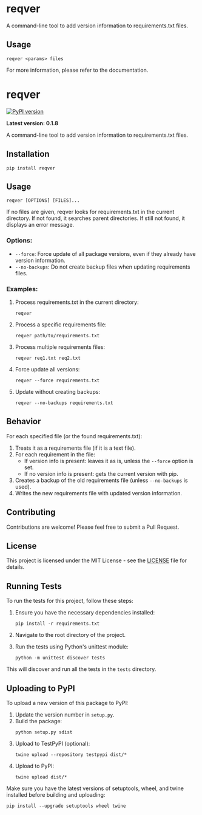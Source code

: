 # reqver

A command-line tool to add version information to requirements.txt files.

## Usage

```
reqver <params> files
```

For more information, please refer to the documentation.
# reqver

[![PyPI version](https://badge.fury.io/py/reqver.svg)](https://badge.fury.io/py/reqver)

**Latest version: 0.1.8**

A command-line tool to add version information to requirements.txt files.

## Installation

```
pip install reqver
```

## Usage

```
reqver [OPTIONS] [FILES]...
```

If no files are given, reqver looks for requirements.txt in the current directory. If not found, it searches parent directories. If still not found, it displays an error message.

### Options:

- `--force`: Force update of all package versions, even if they already have version information.
- `--no-backups`: Do not create backup files when updating requirements files.

### Examples:

1. Process requirements.txt in the current directory:
   ```
   reqver
   ```

2. Process a specific requirements file:
   ```
   reqver path/to/requirements.txt
   ```

3. Process multiple requirements files:
   ```
   reqver req1.txt req2.txt
   ```

4. Force update all versions:
   ```
   reqver --force requirements.txt
   ```

5. Update without creating backups:
   ```
   reqver --no-backups requirements.txt
   ```

## Behavior

For each specified file (or the found requirements.txt):

1. Treats it as a requirements file (if it is a text file).
2. For each requirement in the file:
   - If version info is present: leaves it as is, unless the `--force` option is set.
   - If no version info is present: gets the current version with pip.
3. Creates a backup of the old requirements file (unless `--no-backups` is used).
4. Writes the new requirements file with updated version information.

## Contributing

Contributions are welcome! Please feel free to submit a Pull Request.

## License

This project is licensed under the MIT License - see the [LICENSE](LICENSE) file for details.

## Running Tests

To run the tests for this project, follow these steps:

1. Ensure you have the necessary dependencies installed:
   ```
   pip install -r requirements.txt
   ```

2. Navigate to the root directory of the project.

3. Run the tests using Python's unittest module:
   ```
   python -m unittest discover tests
   ```

This will discover and run all the tests in the `tests` directory.

## Uploading to PyPI

To upload a new version of this package to PyPI:

1. Update the version number in `setup.py`.
2. Build the package:
   ```
   python setup.py sdist
   ```
3. Upload to TestPyPI (optional):
   ```
   twine upload --repository testpypi dist/*
   ```
4. Upload to PyPI:
   ```
   twine upload dist/*
   ```

Make sure you have the latest versions of setuptools, wheel, and twine installed before building and uploading:
```
pip install --upgrade setuptools wheel twine
```
